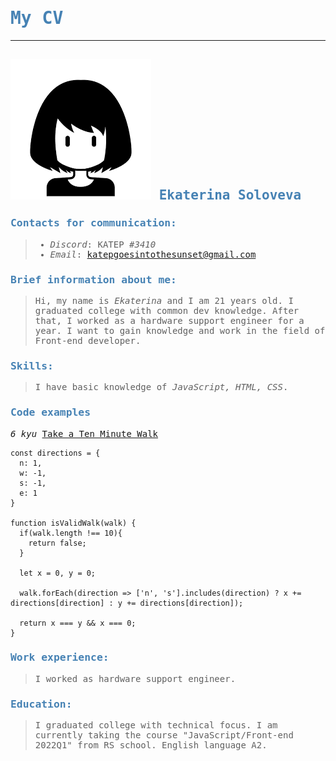 <font face = "monospace">

# <font color = "SteelBlue"> My CV </font>
***
## ![profile](profile.png) <font color = "SteelBlue"> Ekaterina Soloveva </font>

### <font color = "SteelBlue"> Contacts for communication: </font>
> * *Discord*: KATEP *#3410*
> * *Email*: katepgoesintothesunset@gmail.com

### <font color = "SteelBlue"> Brief information about me: </font>
> Hi, my name is *Ekaterina* and I am 21 years old. I graduated college with common dev knowledge. After that, I worked as a hardware support engineer for a year. I want to gain knowledge and work in the field of Front-end developer.

### <font color = "SteelBlue"> Skills: </font>
> I have basic knowledge of *JavaScript, HTML, CSS*.

### <font color = "SteelBlue"> Code examples </font>
 *6 kyu* [Take a Ten Minute Walk](https://www.codewars.com/kata/54da539698b8a2ad76000228)

``` 
const directions = {
  n: 1,
  w: -1,
  s: -1,
  e: 1
}

function isValidWalk(walk) {
  if(walk.length !== 10){
    return false;
  }
  
  let x = 0, y = 0;
  
  walk.forEach(direction => ['n', 's'].includes(direction) ? x += directions[direction] : y += directions[direction]);
  
  return x === y && x === 0;
}
```

### <font color = "SteelBlue"> Work experience: </font>
> I worked as hardware support engineer.

### <font color = "SteelBlue"> Education: </font>
> I graduated college with technical focus. I am currently taking the course "JavaScript/Front-end 2022Q1" from RS school. English language A2.